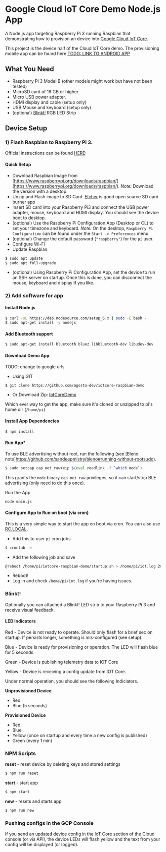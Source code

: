 # Google Cloud IoT Core Demo Node.js App
A Node.js app targeting Raspberry Pi 3 running Raspbian that demonstrating how to provision an device into [Google Cloud IoT Core](https://cloud.google.com/iot-core/).  

This project is the device half of the Cloud IoT Core demo. The provisioning mobile app can be found here [TODO: LINK TO ANDROID APP](TODO) 

## What You Need

- Raspberry Pi 3 Model B (other models might work but have not been tested)
- MicroSD card of 16 GB or higher
- Micro USB power adapter.
- HDMI display and cable (setup only)
- USB Mouse and keyboard (setup only)
- (optional) [Blinkt!](https://shop.pimoroni.com/products/blinkt) RGB LED Strip

## Device Setup

### 1) Flash Raspbian to Raspberry Pi 3.
Official instructions can be found [HERE](https://www.raspberrypi.org/documentation/installation/installing-images/README.md): 

#### Quick Setup
- Download Raspbian Image from [https://www.raspberrypi.org/downloads/raspbian/](https://www.raspberrypi.org/downloads/raspbian/). _Note:_ Download the version with a desktop. 
- Unzip and Flash image to SD Card. [Etcher](https://etcher.io/) is good open source SD card burner app
- Insert SD card into your Raspberry Pi3 and connect the USB power adapter, mouse, keyboard and  HDMI display.  You should see the device boot to desktop.
- (optional) Use the Raspberry Pi Configuration App (Desktop or CL) to set your timezone and keyboard.  _Note:_ On the desktop, `Raspberry Pi Configuration` can be found under the `Start -> Preferences` menu.
- (optional) Change the default password (`"raspberry"`) for the `pi` user.
- Configure Wi-Fi 
- Update Raspbian
```bash
$ sudo apt update
$ sudo apt full-upgrade
```
- (optional) Using Raspberry Pi Configuration App, set the device to run an SSH server on startup. Once this is done, you can disconnect the mouse, keyboard and display if you like.  

### 2) Add software for app

#### Install Node.js
```bash
$ curl -sL https://deb.nodesource.com/setup_6.x | sudo -E bash -
$ sudo apt-get install -y nodejs
````
#### Add Bluetooth support 

```bash
$ sudo apt-get install bluetooth bluez libbluetooth-dev libudev-dev
```

#### Download Demo App

TODO: change to google urls

- Using GIT 
```bash
$ git clone https://github.com/agosto-dev/iotcore-raspbian-demo
```

- Or Download Zip: [IotCoreDemo](https://github.com/agosto-dev/iotcore-raspbian-demo/releases)
 
Which ever way to get the app, make sure it's cloned or unzipped to pi's home dir (`/home/pi`) 

 
#### Install App Dependencies

```bash
$ npm install
```

#### Run App*

To use BLE advertising without root, run the following (see [Bleno note]https://github.com/sandeepmistry/bleno#running-without-rootsudo).

```bash
$ sudo setcap cap_net_raw+eip $(eval readlink -f `which node`)
```
This grants the `node` binary `cap_net_raw` privileges, so it can start/stop BLE advertising (only need to do this once).

Run the App

```bash
node main.js
```


#### Configure App to Run on boot (via cron)

This is a very simple way to start the app on boot via cron.  You can also use [RC.LOCAL](https://www.raspberrypi.org/documentation/linux/usage/rc-local.md).  

- Add this to user `pi` cron jobs
```bash
$ crontab -e
```
- Add the following job and save
```bash
@reboot /home/pi/iotcore-raspbian-demo/startup.sh > /home/pi/iot.log 2&>1
```
- Reboot!
- Log in and check `/home/pi/iot.log` if you're having issues.

### Blinkt!
Optionally you can attached a Blinkt! LED strip to your Raspberry Pi 3 and receive visual feedback.

#### LED Indicators

Red - Device is not ready to operate.  Should only flash for a brief sec on startup.  If persists longer, something is mis-configured (see setup).

Blue - Device is ready for provisioning or operation. The LED will flash blue for 5 seconds.

Green - Device is publishing telemetry data to IOT Core   

Yellow - Device is receiving a config update from IOT Core.

Under normal operation, you should see the following Indiciators.

**Unprovisioned Device**
- Red 
- Blue (5 seconds)

**Provisioned Device**
- Red
- Blue
- Yellow (once on startup and every time a new config is published)
- Green (every 1 min)

### NPM Scripts

**reset** - reset device by deleting keys and stored settings  
```bash
$ npm run reset
```

**start** - start app  
```bash
$ npm start
```

**new** - resets and starts app  
```bash
$ npm run new
```

### Pushing configs in the GCP Console

If you send an updated device config in the IoT Core section of the Cloud console (or via API), the device LEDs will flash yellow and the text from your config will be displayed (or logged).
